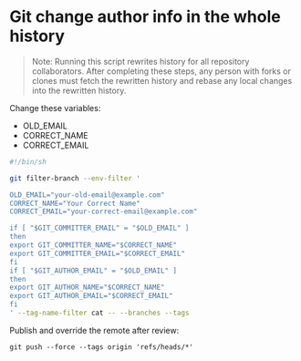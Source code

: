# Git change author info in the whole history

> Note: Running this script rewrites history for all repository collaborators. After completing these steps, any person with forks or clones must fetch the rewritten history and rebase any local changes into the rewritten history.

Change these variables:
- OLD_EMAIL
- CORRECT_NAME
- CORRECT_EMAIL

```bash
#!/bin/sh

git filter-branch --env-filter '

OLD_EMAIL="your-old-email@example.com"
CORRECT_NAME="Your Correct Name"
CORRECT_EMAIL="your-correct-email@example.com"

if [ "$GIT_COMMITTER_EMAIL" = "$OLD_EMAIL" ]
then
export GIT_COMMITTER_NAME="$CORRECT_NAME"
export GIT_COMMITTER_EMAIL="$CORRECT_EMAIL"
fi
if [ "$GIT_AUTHOR_EMAIL" = "$OLD_EMAIL" ]
then
export GIT_AUTHOR_NAME="$CORRECT_NAME"
export GIT_AUTHOR_EMAIL="$CORRECT_EMAIL"
fi
' --tag-name-filter cat -- --branches --tags
```
Publish and override the remote after review:
```
git push --force --tags origin 'refs/heads/*'
```
